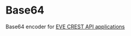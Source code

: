 # Base64
Base64 encoder for [EVE CREST API applications](https://developers.eveonline.com/applications)

